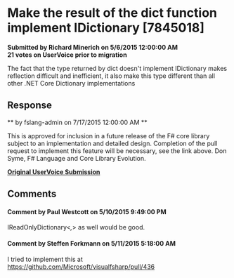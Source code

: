 # Make the result of the dict function implement IDictionary [7845018] #

**Submitted by Richard Minerich on 5/6/2015 12:00:00 AM**  
**21 votes on UserVoice prior to migration**  

The fact that the type returned by dict doesn't implement IDictionary makes reflection difficult and inefficient, it also make this type different than all other .NET Core Dictionary implementations



## Response ##
** by fslang-admin on 7/17/2015 12:00:00 AM **

This is approved for inclusion in a future release of the F# core library subject to an implementation and detailed design. Completion of the pull request to implement this feature will be necessary, see the link above.
Don Syme, F# Language and Core Library Evolution.


**[Original UserVoice Submission](https://fslang.uservoice.com/forums/245727-f-language/suggestions/7845018)**


## Comments ##


#### Comment by Paul Westcott on 5/10/2015 9:49:00 PM ####
IReadOnlyDictionary<_,_> as well would be good.


#### Comment by Steffen Forkmann on 5/11/2015 5:18:00 AM ####
I tried to implement this at https://github.com/Microsoft/visualfsharp/pull/436

